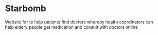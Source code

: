 # Starbomb
Website for to help patients find doctors whereby health coordinators can help eldery people get medication and consult with doctors online

